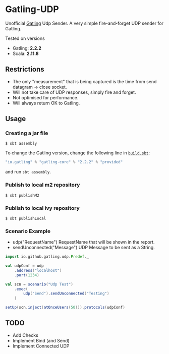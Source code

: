 # Gatling-UDP

Unofficial [Gatling](http://gatling.io/) Udp Sender.
A very simple fire-and-forget UDP sender for Gatling.

Tested on versions

* Gatling: **2.2.2**
* Scala: **2.11.8**

## Restrictions
* The only "measurement" that is being captured is the time from send datagram -> close socket.
* Will not take care of UDP responses, simply fire and forget.
* Not optimised for performance.
* Will always return OK to Gatling.

## Usage

### Creating a jar file

    $ sbt assembly

To change the Gatling version, change the following line in [`build.sbt`](build.sbt):

```scala
"io.gatling" % "gatling-core" % "2.2.2" % "provided"
```

and run `sbt assembly`.

### Publish to local m2 repository

    $ sbt publishM2

### Publish to local ivy repository

    $ sbt publishLocal

### Scenario Example

* udp("RequestName") RequestName that will be shown in the report.
* sendUnconnected("Message") UDP Message to be sent as a String.

```scala
import io.github.gatling.udp.Predef._

val udpConf = udp
    .address("localhost")
    .port(1234)

val scn = scenario("Udp Test")
    .exec(
        udp("Send").sendUnconnected("Testing")
    )

setUp(scn.inject(atOnceUsers(50))).protocols(udpConf)
```

## TODO

* Add Checks
* Implement Bind (and Send)
* Implement Connected UDP